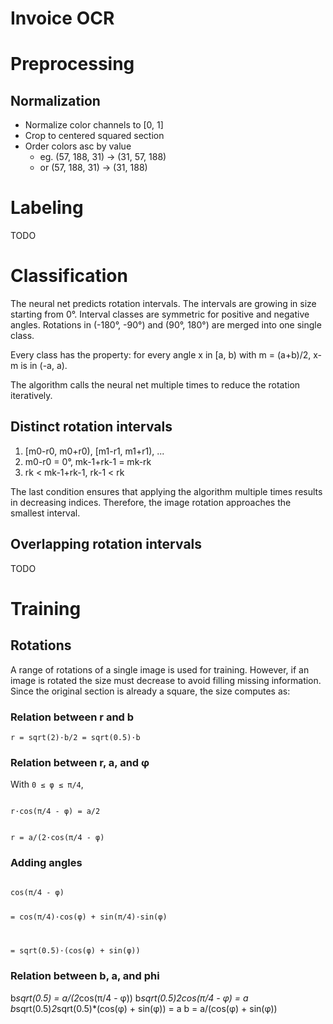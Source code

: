# Invoice OCR
# Preprocessing
## Normalization
* Normalize color channels to [0, 1]
* Crop to centered squared section
* Order colors asc by value
  * eg. (57, 188, 31) → (31, 57, 188)
  * or (57, 188, 31) → (31, 188)

# Labeling
TODO

# Classification
The neural net predicts rotation intervals. The intervals are growing in size starting from 0°. Interval classes are symmetric for positive and negative angles. Rotations in (-180°, -90°) and (90°, 180°) are merged into one single class.

Every class has the property: for every angle x in [a, b) with m = (a+b)/2, x-m is in (-a, a).

The algorithm calls the neural net multiple times to reduce the rotation iteratively.

## Distinct rotation intervals
1. [m0-r0, m0+r0), [m1-r1, m1+r1), ...
1. m0-r0 = 0°, mk-1+rk-1 = mk-rk
1. rk < mk-1+rk-1, rk-1 < rk

The last condition ensures that applying the algorithm multiple times results in decreasing indices. Therefore, the image rotation approaches the smallest interval.

## Overlapping rotation intervals
TODO

# Training
## Rotations
A range of rotations of a single image is used for training. However, if an image is rotated the size must decrease to avoid filling missing information. Since the original section is already a square, the size computes as:

### Relation between r and b
<code>r = sqrt(2)&middot;b/2 = sqrt(0.5)&middot;b</code>

### Relation between r, a, and &phi;
With <code>0 &leq; &phi; &leq; &pi;/4</code>,

<code>
r&middot;cos(&pi;/4 - &phi;) = a/2

r = a/(2&middot;cos(&pi;/4 - &phi;)
</code>

### Adding angles
<code>
cos(&pi;/4 - &phi;)

= cos(&pi;/4)&middot;cos(&phi;) + sin(&pi;/4)&middot;sin(&phi;)

= sqrt(0.5)&middot;(cos(&phi;) + sin(&phi;))
</code>

### Relation between b, a, and phi
b*sqrt(0.5) = a/(2*cos(π/4 - φ))
b*sqrt(0.5)*2*cos(π/4 - φ) = a
b*sqrt(0.5)*2*sqrt(0.5)*(cos(φ) + sin(φ)) = a
b = a/(cos(φ) + sin(φ))
